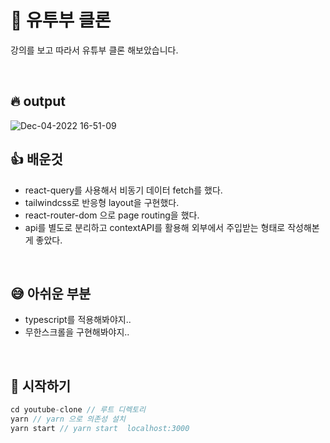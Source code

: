# 🎯 유투부 클론

강의를 보고 따라서 유튜부 클론 해보았습니다.

<br>

## 🔥 output

![Dec-04-2022 16-51-09](https://user-images.githubusercontent.com/103870198/205480097-cbf7f342-5b02-47a6-bb32-769b4e1f0d53.gif)

## 👍 배운것

- react-query를 사용해서 비동기 데이터 fetch를 했다.
- tailwindcss로 반응형 layout을 구현했다.
- react-router-dom 으로 page routing을 했다.
- api를 별도로 분리하고 contextAPI를 활용해 외부에서 주입받는 형태로 작성해본게 좋았다.

<br>

## 😅 아쉬운 부분

- typescript를 적용해봐야지..
- 무한스크롤을 구현해봐야지..

<br>

## 🚀 시작하기

```js
cd youtube-clone // 루트 디렉토리
yarn // yarn 으로 의존성 설치
yarn start // yarn start  localhost:3000
```
